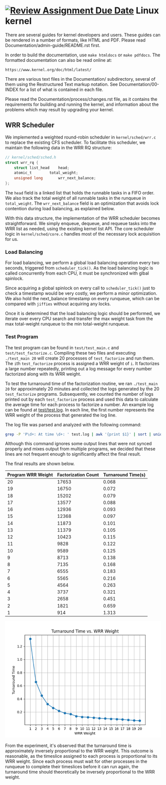 [![Review Assignment Due Date](https://classroom.github.com/assets/deadline-readme-button-24ddc0f5d75046c5622901739e7c5dd533143b0c8e959d652212380cedb1ea36.svg)](https://classroom.github.com/a/_-wGDd5L)
Linux kernel
============

There are several guides for kernel developers and users. These guides can
be rendered in a number of formats, like HTML and PDF. Please read
Documentation/admin-guide/README.rst first.

In order to build the documentation, use ``make htmldocs`` or
``make pdfdocs``.  The formatted documentation can also be read online at:

    https://www.kernel.org/doc/html/latest/

There are various text files in the Documentation/ subdirectory,
several of them using the Restructured Text markup notation.
See Documentation/00-INDEX for a list of what is contained in each file.

Please read the Documentation/process/changes.rst file, as it contains the
requirements for building and running the kernel, and information about
the problems which may result by upgrading your kernel.


## WRR Scheduler

We implemented a weighted round-robin scheduler in `kernel/sched/wrr.c` to
replace the existing CFS scheduler. To facilitate this scheduler, we maintain
the following data in the WRR RQ structure:

```c
// kernel/sched/sched.h
struct wrr_rq {
	struct list_head	head;
	atomic_t		total_weight;
	unsigned long		wrr_next_balance;
};
```

The `head` field is a linked list that holds the runnable tasks in a FIFO order.
We also track the total weight of all runnable tasks in the runqueue in
`total_weight`. The `wrr_next_balance` field is an optimization that avoids lock
contention during load balancing, as explained below.

With this data structure, the implementation of the WRR scheduler becomes
straightforward. We simply enqueue, dequeue, and requeue tasks into the WRR list
as needed, using the existing kernel list API. The core scheduler logic in
`kernel/sched/core.c` handles most of the necessary lock acquisition for us.

### Load Balancing

For load balancing, we perform a global load balancing operation every two
seconds, triggered from `scheduler_tick()`. As the load balancing logic is
called concurrently from each CPU, it must be synchronized with glbal spinlock.

Since acquiring a global spinlock on every call to `scheduler_tick()` just to
check a timestamp would be very costly, we perform a minor optimization. We also
hold the next_balance timestamp on every runqueue, which can be compared with
`jiffies` without acquiring any locks.

Once it is determined that the load balancing logic should be performed, we
iterate over every CPU search and transfer the max weight task from the max
total-weight runqueue to the min total-weight runqueue.


### Test Program

The test program can be found in `test/test_main.c` and `test/test_factorize.c`.
Compiling these two files and executing `./test_main 20` will create 20 processes 
of `test_factorize` and run them. The `i`th `test_factorize` process is assigned 
a WRR weight of `i`. It factorizes a large number repeatedly, printing out a log 
message for every number factorized along with its WRR weight.

To test the turnaround time of the factorization routine, we ran `./test_main 20` 
for approximately 20 minutes and collected the logs generated by the 20 
`test_factorize` programs. Subsequently, we counted the number of logs printed out 
by each `test_factorize` process and used this data to calculate the average time 
for each process to factorize a number. An example log can be found at 
[test/test.log](./test/test.log). In each line, the first number represents the 
WRR weight of the process that generated the log line.

The log file was parsed and analyzed with the following command:

```bash
grep -P 'P\d+: At time \d+: ' test.log | awk '{print $1}' | sort | uniq -c | sort -nr
```
Although this command ignores some output lines that were not synced properly and
mixes output from multiple programs, we decided that these lines are not frequent
enough to significantly affect the final result.

The final results are shown below.


| Program WRR Weight | Factorization Count | Turnaround Time(s) |
|--------------------|---------------------|-------------------|
|        20          |        17653        |       0.068       |
|        19          |        16750        |       0.072       |
|        18          |        15202        |       0.079       |
|        17          |        13577        |       0.088       |
|        16          |        12936        |       0.093       |
|        15          |        12368        |       0.097       |
|        14          |        11873        |       0.101       |
|        13          |        11379        |       0.105       |
|        12          |        10423        |       0.115       |
|        11          |        9828         |       0.122       |
|        10          |        9589         |       0.125       |
|         9          |        8713         |       0.138       |
|         8          |        7135         |       0.168       |
|         7          |        6555         |       0.183       |
|         6          |        5565         |       0.216       |
|         5          |        4564         |       0.263       |
|         4          |        3737         |       0.321       |
|         3          |        2658         |       0.451       |
|         2          |        1821         |       0.659       |
|         1          |         914         |       1.313       |



![Turnaround Time vs. WRR Weight](./test/experiment_result.png)

From the experiment, it's observed that the turnaround time is approximately 
inversely proportional to the WRR weight. This outcome is reasonable, as the 
timeslice assigned to each process is proportional to its WRR weight. Since each 
process must wait for other processes in the runqueue to complete their timeslices 
before it can run again, the turnaround time should theoretically be inversely 
proportional to the WRR weight.